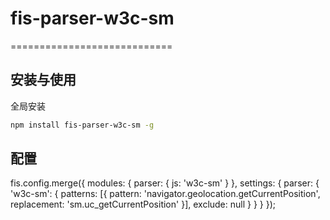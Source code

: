 # fis-parser-w3c-sm
============================

## 安装与使用

全局安装

```bash
npm install fis-parser-w3c-sm -g
```

## 配置
fis.config.merge({
    modules: { parser: { js: 'w3c-sm' } },
    settings: {
        parser: {
            'w3c-sm': {
                patterns: [{
                        pattern: 'navigator.geolocation.getCurrentPosition',
                        replacement: 'sm.uc_getCurrentPosition'
                    }],
                exclude: null
            }
        }
    }
});
